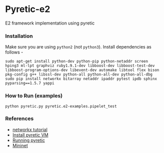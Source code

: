 Pyretic-e2
==========

E2 framework implementation using pyretic

### Installation
Make sure you are using `python2` (not `python3`). Install dependencies as follows -
```
sudo apt-get install python-dev python-pip python-netaddr screen hping3 ml-lpt graphviz ruby1.9.1-dev libboost-dev libboost-test-dev libboost-program-options-dev libevent-dev automake libtool flex bison pkg-config g++ libssl-dev python-all python-all-dev python-all-dbg
sudo pip install networkx bitarray netaddr ipaddr pytest ipdb sphinx pyparsing==1.5.7 yappi
```

### How to Run (examples)
```
python pyretic.py pyretic.e2-examples.pipelet_test
```

### References
* [networkx tutorial](https://networkx.github.io/documentation/latest/tutorial/tutorial.html)
* [Install pyretic VM](https://github.com/frenetic-lang/pyretic/wiki/Building-the-Pyretic-VM)
* [Running pyretic](https://github.com/frenetic-lang/pyretic/wiki/running-pyretic)
* [Mininet](https://github.com/mininet/mininet/wiki/Introduction-to-Mininet)
